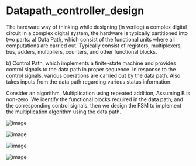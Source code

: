# Datapath_controller_design
The hardware way of thinking while designing (in verilog) a complex digital circuit
In a complex digital system, the hardware is typically partitioned into two parts:
a) Data Path, which consist of the functional units where all computations 
are carried out.
Typically consist of registers, multiplexers, bus, adders, multipliers, counters, and other functional blocks.

b) Control Path, which implements a finite-state machine and provides control signals to the data path in proper sequence.
In response to the control signals, various operations are carried out by the data path.
Also takes inputs from the data path regarding various status information.

Consider an algorithm, Multiplication using repeated addition, Assuming B is non-zero.
We identify the functional blocks required in the data path, and the corresponding control signals.
then we design the FSM to implement the multiplication algorithm using the data path.


![image](https://github.com/akshayrajMR95/Datapath_controller_design/assets/101858111/4e5ba01b-101b-4bc0-b72f-3312cca288b9)



![image](https://github.com/akshayrajMR95/Datapath_controller_design/assets/101858111/69190261-808b-4c93-8c0c-4c1e571ad256)



![image](https://github.com/akshayrajMR95/Datapath_controller_design/assets/101858111/1ff2853d-dd45-45e9-93d1-f452c76d9a7d)




![image](https://github.com/akshayrajMR95/Datapath_controller_design/assets/101858111/1a4afeff-c9ac-4db1-bbc3-da13f4d3543e)


